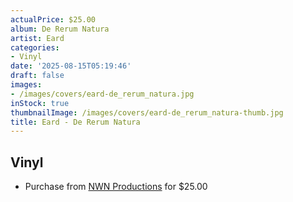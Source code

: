 ```yaml
---
actualPrice: $25.00
album: De Rerum Natura
artist: Eard
categories:
- Vinyl
date: '2025-08-15T05:19:46'
draft: false
images:
- /images/covers/eard-de_rerum_natura.jpg
inStock: true
thumbnailImage: /images/covers/eard-de_rerum_natura-thumb.jpg
title: Eard - De Rerum Natura
---
```


## Vinyl
* Purchase from [NWN Productions](http://shop.nwnprod.com/index.php?route=product/product&path=75&product_id=60792&sort=pd.name&order=ASC) for $25.00

